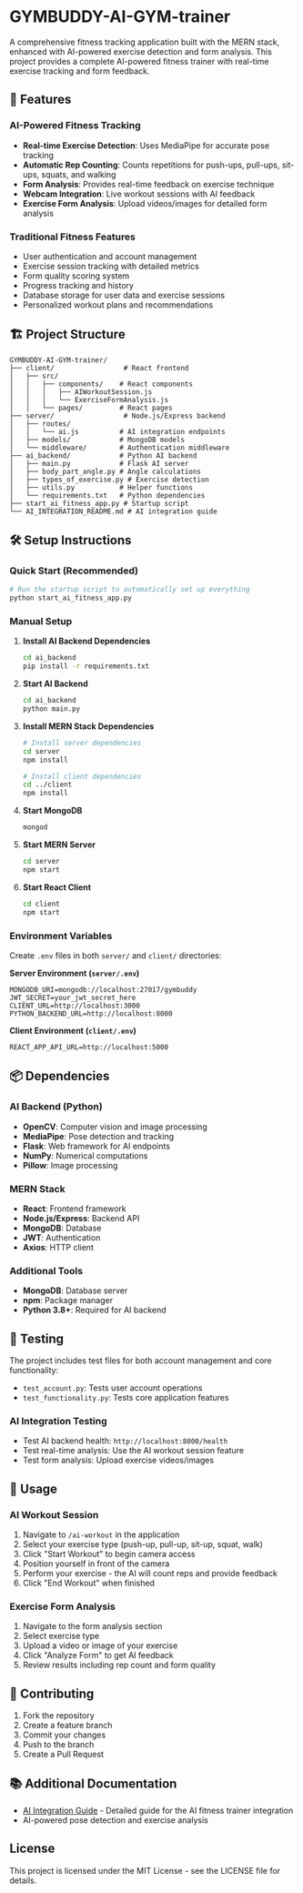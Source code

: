 # GYMBUDDY-AI-GYM-trainer

A comprehensive fitness tracking application built with the MERN stack, enhanced with AI-powered exercise detection and form analysis. This project provides a complete AI-powered fitness trainer with real-time exercise tracking and form feedback.

## 🚀 Features

### AI-Powered Fitness Tracking
- **Real-time Exercise Detection**: Uses MediaPipe for accurate pose tracking
- **Automatic Rep Counting**: Counts repetitions for push-ups, pull-ups, sit-ups, squats, and walking
- **Form Analysis**: Provides real-time feedback on exercise technique
- **Webcam Integration**: Live workout sessions with AI feedback
- **Exercise Form Analysis**: Upload videos/images for detailed form analysis

### Traditional Fitness Features
- User authentication and account management
- Exercise session tracking with detailed metrics
- Form quality scoring system
- Progress tracking and history
- Database storage for user data and exercise sessions
- Personalized workout plans and recommendations

## 🏗️ Project Structure

```
GYMBUDDY-AI-GYM-trainer/
├── client/                 # React frontend
│   ├── src/
│   │   ├── components/    # React components
│   │   │   ├── AIWorkoutSession.js
│   │   │   └── ExerciseFormAnalysis.js
│   │   └── pages/         # React pages
├── server/                 # Node.js/Express backend
│   ├── routes/
│   │   └── ai.js          # AI integration endpoints
│   ├── models/            # MongoDB models
│   └── middleware/        # Authentication middleware
├── ai_backend/            # Python AI backend
│   ├── main.py            # Flask AI server
│   ├── body_part_angle.py # Angle calculations
│   ├── types_of_exercise.py # Exercise detection
│   ├── utils.py           # Helper functions
│   └── requirements.txt   # Python dependencies
├── start_ai_fitness_app.py # Startup script
└── AI_INTEGRATION_README.md # AI integration guide
```

## 🛠️ Setup Instructions

### Quick Start (Recommended)
```bash
# Run the startup script to automatically set up everything
python start_ai_fitness_app.py
```

### Manual Setup

1. **Install AI Backend Dependencies**
   ```bash
   cd ai_backend
   pip install -r requirements.txt
   ```

2. **Start AI Backend**
   ```bash
   cd ai_backend
   python main.py
   ```

3. **Install MERN Stack Dependencies**
   ```bash
   # Install server dependencies
   cd server
   npm install
   
   # Install client dependencies
   cd ../client
   npm install
   ```

4. **Start MongoDB**
   ```bash
   mongod
   ```

5. **Start MERN Server**
   ```bash
   cd server
   npm start
   ```

6. **Start React Client**
   ```bash
   cd client
   npm start
   ```

### Environment Variables

Create `.env` files in both `server/` and `client/` directories:

**Server Environment (`server/.env`)**
```env
MONGODB_URI=mongodb://localhost:27017/gymbuddy
JWT_SECRET=your_jwt_secret_here
CLIENT_URL=http://localhost:3000
PYTHON_BACKEND_URL=http://localhost:8000
```

**Client Environment (`client/.env`)**
```env
REACT_APP_API_URL=http://localhost:5000
```

## 📦 Dependencies

### AI Backend (Python)
- **OpenCV**: Computer vision and image processing
- **MediaPipe**: Pose detection and tracking
- **Flask**: Web framework for AI endpoints
- **NumPy**: Numerical computations
- **Pillow**: Image processing

### MERN Stack
- **React**: Frontend framework
- **Node.js/Express**: Backend API
- **MongoDB**: Database
- **JWT**: Authentication
- **Axios**: HTTP client

### Additional Tools
- **MongoDB**: Database server
- **npm**: Package manager
- **Python 3.8+**: Required for AI backend

## 🧪 Testing

The project includes test files for both account management and core functionality:
- `test_account.py`: Tests user account operations
- `test_functionality.py`: Tests core application features

### AI Integration Testing
- Test AI backend health: `http://localhost:8000/health`
- Test real-time analysis: Use the AI workout session feature
- Test form analysis: Upload exercise videos/images

## 📱 Usage

### AI Workout Session
1. Navigate to `/ai-workout` in the application
2. Select your exercise type (push-up, pull-up, sit-up, squat, walk)
3. Click "Start Workout" to begin camera access
4. Position yourself in front of the camera
5. Perform your exercise - the AI will count reps and provide feedback
6. Click "End Workout" when finished

### Exercise Form Analysis
1. Navigate to the form analysis section
2. Select exercise type
3. Upload a video or image of your exercise
4. Click "Analyze Form" to get AI feedback
5. Review results including rep count and form quality

## 🤝 Contributing

1. Fork the repository
2. Create a feature branch
3. Commit your changes
4. Push to the branch
5. Create a Pull Request

## 📚 Additional Documentation

- [AI Integration Guide](AI_INTEGRATION_README.md) - Detailed guide for the AI fitness trainer integration
- AI-powered pose detection and exercise analysis

## License

This project is licensed under the MIT License - see the LICENSE file for details. 